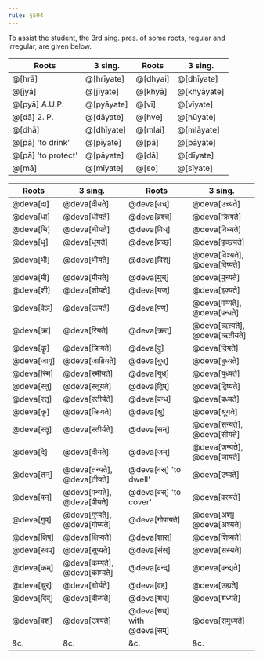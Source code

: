 ```yaml
---
rule: §594
---
```


To assist the student, the 3rd sing. pres. of some roots, regular and irregular, are given below.

| Roots | 3 sing. | Roots | 3 sing. |
|-------|---------|-------|---------|
| @[hrā] | @[hrīyate] | @[dhyai] | @[dhīyate] |
| @[jyā] | @[jīyate] | @[khyā] | @[khyāyate] |
| @[pyā] A.U.P. | @[pyāyate] | @[vī] | @[vīyate] |
| @[dā] 2. P. | @[dāyate] | @[hve] | @[hūyate] |
| @[dhā] | @[dhīyate] | @[mlai] | @[mlāyate] |
| @[pā] 'to drink' | @[pīyate] | @[pā] | @[pāyate] |
| @[pā] 'to protect' | @[pāyate] | @[dā] | @[dīyate] |
| @[mā] | @[mīyate] | @[so] | @[sīyate] |

| Roots | 3 sing. | Roots | 3 sing. |
|-------|---------|-------|---------|
| @deva[दा] | @deva[दीयते] | @deva[उच्] | @deva[उच्यते] |
| @deva[धा] | @deva[धीयते] | @deva[व्रश्च्] | @deva[क्रियते] |
| @deva[चि] | @deva[चीयते] | @deva[विध्] | @deva[विध्यते] |
| @deva[धू] | @deva[धूयते] | @deva[प्रच्छ्] | @deva[पृच्छ्यते] |
| @deva[भी] | @deva[भीयते] | @deva[विश्] | @deva[विश्यते], @deva[विष्यते] |
| @deva[मी] | @deva[मीयते] | @deva[मुच्] | @deva[मुच्यते] |
| @deva[शी] | @deva[शीयते] | @deva[यज्] | @deva[इज्यते] |
| @deva[वेञ्] | @deva[ऊयते] | @deva[पण्] | @deva[पण्यते], @deva[पन्यते] |
| @deva[ऋ] | @deva[रियते] | @deva[ऋत्] | @deva[ऋत्यते], @deva[ऋतीयते] |
| @deva[कॄ] | @deva[क्रियते] | @deva[द्रु] | @deva[द्रियते] |
| @deva[जागृ] | @deva[जाग्रियते] | @deva[बुध्] | @deva[बुध्यते] |
| @deva[स्मि] | @deva[स्मीयते] | @deva[युध्] | @deva[युध्यते] |
| @deva[स्तु] | @deva[स्तूयते] | @deva[द्विष्] | @deva[द्विष्यते] |
| @deva[स्तृ] | @deva[स्तीर्यते] | @deva[बन्ध्] | @deva[बध्यते] |
| @deva[कृ] | @deva[क्रियते] | @deva[श्रु] | @deva[श्रूयते] |
| @deva[स्तॄ] | @deva[स्तीर्यते] | @deva[सन्] | @deva[सन्यते], @deva[सीयते] |
| @deva[दे] | @deva[दीयते] | @deva[जन्] | @deva[जन्यते], @deva[जायते] |
| @deva[तन्] | @deva[तन्यते], @deva[तीयते] | @deva[वस्] 'to dwell' | @deva[उष्यते] |
| @deva[पन्] | @deva[पन्यते], @deva[पीयते] | @deva[वस्] 'to cover' | @deva[वस्यते] |
| @deva[गुप्] | @deva[गुप्यते], @deva[गोप्यते] | @deva[गोपायते] | @deva[अश्] @deva[अश्यते] |
| @deva[क्षिप्] | @deva[क्षिप्यते] | @deva[शास्] | @deva[शिष्यते] |
| @deva[स्वप्] | @deva[सुप्यते] | @deva[संस्] | @deva[सस्यते] |
| @deva[कम्] | @deva[कम्यते], @deva[काम्यते] | @deva[वन्द्] | @deva[वन्द्यते] |
| @deva[चुर्] | @deva[चोर्यते] | @deva[वह्] | @deva[उह्यते] |
| @deva[दिव्] | @deva[दीव्यते] | @deva[श्रध्] | @deva[श्रध्यते] |
| @deva[वश्] | @deva[उश्यते] | @deva[रुध्] with @deva[सम्] | @deva[समुध्यते] |
| &c. | &c. | &c. | &c. |